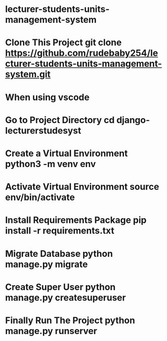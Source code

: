 # lecturer-students-units-management-system
# Clone This Project git clone https://github.com/rudebaby254/lecturer-students-units-management-system.git
# When using vscode
# Go to Project Directory cd django-lecturerstudesyst
# Create a Virtual Environment python3 -m venv env
# Activate Virtual Environment source env/bin/activate
# Install Requirements Package pip install -r requirements.txt
# Migrate Database python manage.py migrate
# Create Super User python manage.py createsuperuser
# Finally Run The Project python manage.py runserver
